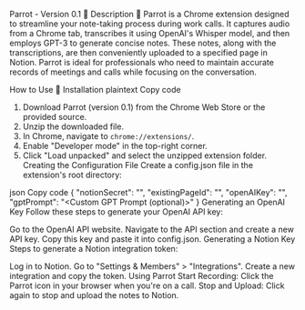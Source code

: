 Parrot - Version 0.1 🦜
Description 📝
Parrot is a Chrome extension designed to streamline your note-taking process during work calls. It captures audio from a Chrome tab, transcribes it using OpenAI's Whisper model, and then employs GPT-3 to generate concise notes. These notes, along with the transcriptions, are then conveniently uploaded to a specified page in Notion. Parrot is ideal for professionals who need to maintain accurate records of meetings and calls while focusing on the conversation.

How to Use 🚀
Installation
plaintext
Copy code
1. Download Parrot (version 0.1) from the Chrome Web Store or the provided source.
2. Unzip the downloaded file.
3. In Chrome, navigate to `chrome://extensions/`.
4. Enable "Developer mode" in the top-right corner.
5. Click "Load unpacked" and select the unzipped extension folder.
Creating the Configuration File
Create a config.json file in the extension's root directory:

json
Copy code
{
    "notionSecret": "<Your Notion Secret>",
    "existingPageId": "<Notion Page ID>",
    "openAIKey": "<Your OpenAI API Key>",
    "gptPrompt": "<Custom GPT Prompt (optional)>"
}
Generating an OpenAI Key
Follow these steps to generate your OpenAI API key:

Go to the OpenAI API website.
Navigate to the API section and create a new API key.
Copy this key and paste it into config.json.
Generating a Notion Key
Steps to generate a Notion integration token:

Log in to Notion.
Go to "Settings & Members" > "Integrations".
Create a new integration and copy the token.
Using Parrot
Start Recording: Click the Parrot icon in your browser when you're on a call.
Stop and Upload: Click again to stop and upload the notes to Notion.
